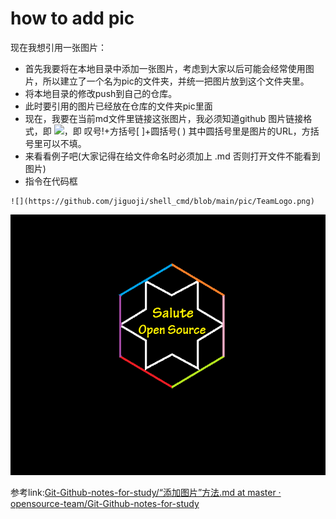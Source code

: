# how to add pic
现在我想引用一张图片：

+ 首先我要将在本地目录中添加一张图片，考虑到大家以后可能会经常使用图片，所以建立了一个名为pic的文件夹，并统一把图片放到这个文件夹里。
+ 将本地目录的修改push到自己的仓库。
+ 此时要引用的图片已经放在仓库的文件夹pic里面
+ 现在，我要在当前md文件里链接这张图片，我必须知道github 图片链接格式，即 ![](img_url)，即 叹号!+方括号[ ]+圆括号( ) 其中圆括号里是图片的URL，方括号里可以不填。
+ 来看看例子吧(大家记得在给文件命名时必须加上 .md 否则打开文件不能看到图片)
+ 指令在代码框

```
![](https://github.com/jiguoji/shell_cmd/blob/main/pic/TeamLogo.png)
```

![](https://github.com/jiguoji/shell_cmd/blob/main/pic/TeamLogo.png)



参考link:[Git-Github-notes-for-study/“添加图片”方法.md at master · opensource-team/Git-Github-notes-for-study](https://github.com/opensource-team/Git-Github-notes-for-study/blob/master/"添加图片"方法.md)

